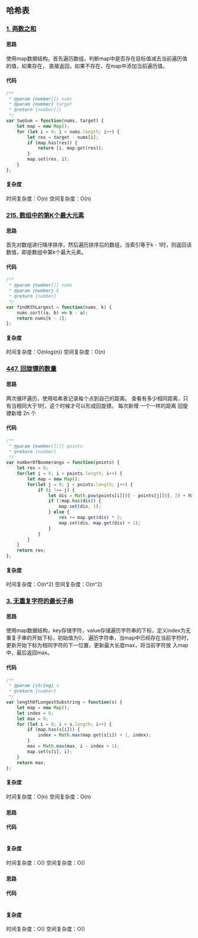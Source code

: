 ## 哈希表
### [1. 两数之和](https://leetcode-cn.com/problems/two-sum/)
#### 思路
使用map数据结构。首先遍历数组，判断map中是否存在目标值减去当前遍历值的值，如果存在，
直接返回，如果不存在，在map中添加当前遍历值。
#### 代码
```js
/**
 * @param {number[]} nums
 * @param {number} target
 * @return {number[]}
 */
var twoSum = function(nums, target) {
    let map = new Map();
    for (let i = 0; i < nums.length; i++) {
        let res = target - nums[i];
        if (map.has(res)) {
            return [i, map.get(res)];
        }
        map.set(res, i);
    }
};
```
#### 复杂度
时间复杂度：O(n)
空间复杂度：O(n)
### [215. 数组中的第K个最大元素](https://leetcode-cn.com/problems/kth-largest-element-in-an-array/)
#### 思路
首先对数组进行降序排序，然后遍历排序后的数组，当索引等于k - 1时，则返回该数值，即是数组中第k个最大元素。
#### 代码
```js
/**
 * @param {number[]} nums
 * @param {number} k
 * @return {number}
 */
var findKthLargest = function(nums, k) {
    nums.sort((a, b) => b - a);
    return nums[k - 1];
};
```
#### 复杂度
时间复杂度：O(nlog(n))
空间复杂度：O(n)
### [447. 回旋镖的数量](https://leetcode-cn.com/problems/number-of-boomerangs/)
#### 思路
两次循环遍历，使用哈希表记录每个点到自己的距离。
查看有多少相同距离，只有当相同大于1时，这个时候才可以形成回旋镖。 每次新增 一个一样的距离 回旋镖新增 2n 个
#### 代码
```js
/**
 * @param {number[][]} points
 * @return {number}
 */
var numberOfBoomerangs = function(points) {
    let res = 0;
    for(let i = 0; i < points.length; i++) {
        let map = new Map();
        for(let j = 0; j < points.length; j++) {
            if (i !== j) {
                let dis = Math.pow(points[i][0] - points[j][0], 2) + Math.pow(points[i][1] - points[j][1], 2);
                if (!map.has(dis)) {
                    map.set(dis, 1);
                } else {
                    res += map.get(dis) * 2;
                    map.set(dis, map.get(dis) + 1);
                }
            }
        }
    }
    return res;
};
```
#### 复杂度
时间复杂度：O(n^2)
空间复杂度：O(n^2)
### [3. 无重复字符的最长子串](https://leetcode-cn.com/problems/longest-substring-without-repeating-characters/)
#### 思路
使用map数据结构，key存储字符，value存储遍历字符串的下标，定义index为无重复子串的开始下标，初始值为0，
遍历字符串，当map中已经存在当前字符时，更新开始下标为相同字符的下一位置，更新最大长度max，将当前字符放
入map中，最后返回max。
#### 代码
```js
/**
 * @param {string} s
 * @return {number}
 */
var lengthOfLongestSubstring = function(s) {
    let map = new Map();
    let index = 0;
    let max = 0;
    for (let i = 0; i < s.length; i++) {
        if (map.has(s[i])) {
            index = Math.max(map.get(s[i]) + 1, index);
        }
        max = Math.max(max, i - index + 1);
        map.set(s[i], i);
    }
    return max;
};
```
#### 复杂度
时间复杂度：O(n)
空间复杂度：O(n)
### []()
#### 思路

#### 代码
```js

```
#### 复杂度
时间复杂度：O()
空间复杂度：O()
### []()
#### 思路

#### 代码
```js

```
#### 复杂度
时间复杂度：O()
空间复杂度：O()